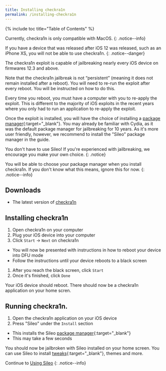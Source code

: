 ```yaml
---
title: Installing checkra1n
permalink: /installing-checkra1n
---
```


{% include toc title="Table of Contents" %}

Currently, checkra1n is only compatible with MacOS.
{: .notice--info}

If you have a device that was released after iOS 12 was released, such as an iPhone XS, you will not be able to use checkra1n.
{: .notice--danger}

The checkra1n exploit is capable of jailbreaking nearly every iOS device on firmwares 12.3 and above.

Note that the checkra1n jailbreak is not “persistent” (meaning it does not remain installed after a reboot). You will need to re-run the exploit after every reboot. You will be instructed on how to do this.

Every time you reboot, you must have a computer with you to re-apply the exploit. This is different to the majority of iOS exploits in the recent years where you only had to run an application to re-apply the exploit.

Once the exploit is installed, you will have the choice of installing a [package manager](faq#package-manager){:target="_blank"}. You may already be familiar with Cydia, as it was the default package manager for jailbreaking for 10 years. As it's more user friendly, however, we recommend to install the "Sileo" package manager in the guide.

You don't have to use Sileo! If you're experienced with jailbreaking, we encourage you make your own choice.
{: .notice}

You will be able to choose your package manager when you install checkra1n. If you don't know what this means, ignore this for now.
{: .notice--info}

## Downloads

- The latest version of [checkra1n]()

## Installing checkra1n

1. Open checkra1n on your computer
1. Plug your iOS device into your computer
1. Click `Start` -> `Next` on checkra1n
  - You will now be presented with instructions in how to reboot your device into DFU mode
  - Follow the instructions until your device reboots to a black screen
1. After you reach the black screen, click `Start`
1. Once it's finished, click `Done`

Your iOS device should reboot. There should now be a checkra1n application on your home scren.

## Running checkra1n.

1. Open the checkra1n application on your iOS device
1. Press "Sileo" under the `Install` section
  - This installs the Sileo [package manager](faq#package-manager){:target="_blank"}
  - This may take a few seconds

You should now be jailbroken with Sileo installed on your home screen. You can use Sileo to install [tweaks](faq#tweaks){:target="_blank"}, themes and more.

Continue to [Using Sileo](using-sileo)
{: .notice--info}
